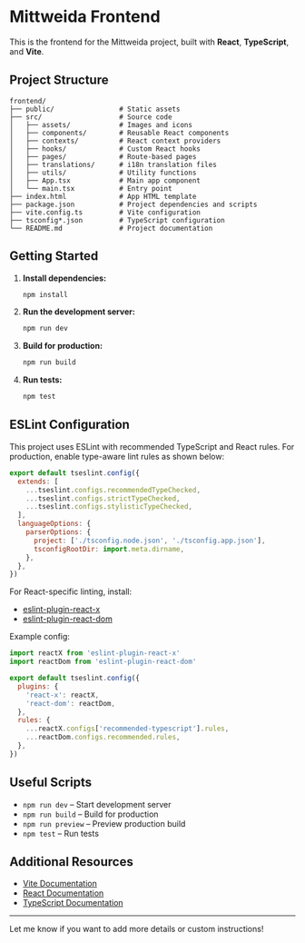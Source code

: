 # Mittweida Frontend

This is the frontend for the Mittweida project, built with **React**, **TypeScript**, and **Vite**.

## Project Structure

```folder
frontend/
├── public/                # Static assets
├── src/                   # Source code
│   ├── assets/            # Images and icons
│   ├── components/        # Reusable React components
│   ├── contexts/          # React context providers
│   ├── hooks/             # Custom React hooks
│   ├── pages/             # Route-based pages
│   ├── translations/      # i18n translation files
│   ├── utils/             # Utility functions
│   ├── App.tsx            # Main app component
│   └── main.tsx           # Entry point
├── index.html             # App HTML template
├── package.json           # Project dependencies and scripts
├── vite.config.ts         # Vite configuration
├── tsconfig*.json         # TypeScript configuration
└── README.md              # Project documentation
```

## Getting Started

1. **Install dependencies:**

   ```sh
   npm install
   ```

2. **Run the development server:**

   ```sh
   npm run dev
   ```

3. **Build for production:**

   ```sh
   npm run build
   ```

4. **Run tests:**

   ```sh
   npm test
   ```

## ESLint Configuration

This project uses ESLint with recommended TypeScript and React rules. For production, enable type-aware lint rules as shown below:

```js
export default tseslint.config({
  extends: [
    ...tseslint.configs.recommendedTypeChecked,
    ...tseslint.configs.strictTypeChecked,
    ...tseslint.configs.stylisticTypeChecked,
  ],
  languageOptions: {
    parserOptions: {
      project: ['./tsconfig.node.json', './tsconfig.app.json'],
      tsconfigRootDir: import.meta.dirname,
    },
  },
})
```

For React-specific linting, install:

- [eslint-plugin-react-x](https://github.com/Rel1cx/eslint-react/tree/main/packages/plugins/eslint-plugin-react-x)
- [eslint-plugin-react-dom](https://github.com/Rel1cx/eslint-react/tree/main/packages/plugins/eslint-plugin-react-dom)

Example config:

```js
import reactX from 'eslint-plugin-react-x'
import reactDom from 'eslint-plugin-react-dom'

export default tseslint.config({
  plugins: {
    'react-x': reactX,
    'react-dom': reactDom,
  },
  rules: {
    ...reactX.configs['recommended-typescript'].rules,
    ...reactDom.configs.recommended.rules,
  },
})
```

## Useful Scripts

- `npm run dev` – Start development server
- `npm run build` – Build for production
- `npm run preview` – Preview production build
- `npm test` – Run tests

## Additional Resources

- [Vite Documentation](https://vitejs.dev/)
- [React Documentation](https://react.dev/)
- [TypeScript Documentation](https://www.typescriptlang.org/)

---

Let me know if you want to add more details or custom instructions!
